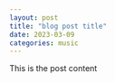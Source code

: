 ```yaml
---
layout: post
title: "blog post title"
date: 2023-03-09
categories: music
---
```


This is the post content
